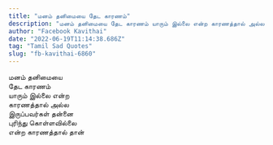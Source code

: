 ```yaml
---
title: "மனம் தனிமையை தேட காரணம்"
description: "மனம் தனிமையை தேட காரணம் யாரும் இல்லை என்ற காரணத்தால் அல்ல இருப்பவர்கள் தன்னை புரிந்து கொள்ளவில்லை என்ற காரணத்தால் தான்."
author: "Facebook Kavithai"
date: "2022-06-19T11:14:38.686Z"
tag: "Tamil Sad Quotes"
slug: "fb-kavithai-6860"
---
```


மனம் தனிமையை  
தேட காரணம்  
யாரும் இல்லை என்ற  
காரணத்தால் அல்ல  
இருப்பவர்கள் தன்னை  
புரிந்து கொள்ளவில்லை  
என்ற காரணத்தால் தான்
